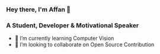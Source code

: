 ### Hey there, I'm Affan 👋

### A Student, Developer & Motivational Speaker

- 🌱 I’m currently learning Computer Vision
- 👯 I’m looking to collaborate on Open Source Contribution 

